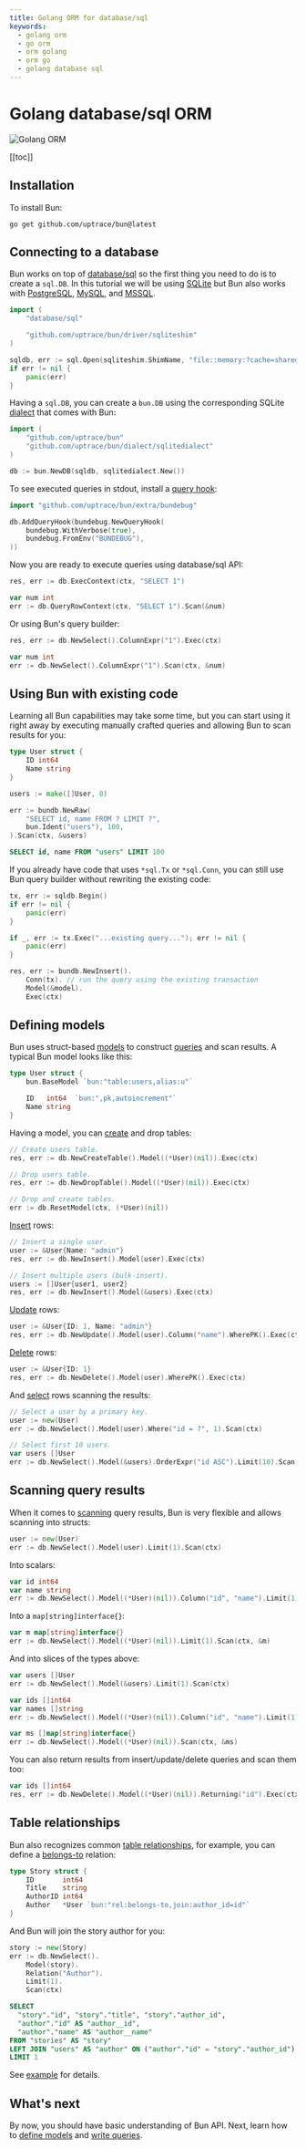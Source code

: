 ```yaml
---
title: Golang ORM for database/sql
keywords:
  - golang orm
  - go orm
  - orm golang
  - orm go
  - golang database sql
---
```


# Golang database/sql ORM

![Golang ORM](/bun/cover.png)

[[toc]]

## Installation

To install Bun:

```shell
go get github.com/uptrace/bun@latest
```

## Connecting to a database

Bun works on top of [database/sql](https://pkg.go.dev/database/sql) so the first thing you need to
do is to create a `sql.DB`. In this tutorial we will be using [SQLite](drivers.html#sqlite) but Bun
also works with [PostgreSQL](/postgres/), [MySQL](drivers.html#mysql), and
[MSSQL](drivers.html#mssql).

```go
import (
    "database/sql"

    "github.com/uptrace/bun/driver/sqliteshim"
)

sqldb, err := sql.Open(sqliteshim.ShimName, "file::memory:?cache=shared")
if err != nil {
	panic(err)
}
```

Having a `sql.DB`, you can create a `bun.DB` using the corresponding SQLite [dialect](drivers.html)
that comes with Bun:

```go
import (
	"github.com/uptrace/bun"
	"github.com/uptrace/bun/dialect/sqlitedialect"
)

db := bun.NewDB(sqldb, sqlitedialect.New())
```

To see executed queries in stdout, install a [query hook](hooks.html#query-hooks):

```go
import "github.com/uptrace/bun/extra/bundebug"

db.AddQueryHook(bundebug.NewQueryHook(
	bundebug.WithVerbose(true),
	bundebug.FromEnv("BUNDEBUG"),
))
```

Now you are ready to execute queries using database/sql API:

```go
res, err := db.ExecContext(ctx, "SELECT 1")

var num int
err := db.QueryRowContext(ctx, "SELECT 1").Scan(&num)
```

Or using Bun's query builder:

```go
res, err := db.NewSelect().ColumnExpr("1").Exec(ctx)

var num int
err := db.NewSelect().ColumnExpr("1").Scan(ctx, &num)
```

## Using Bun with existing code

Learning all Bun capabilities may take some time, but you can start using it right away by executing
manually crafted queries and allowing Bun to scan results for you:

```go
type User struct {
	ID int64
	Name string
}

users := make([]User, 0)

err := bundb.NewRaw(
	"SELECT id, name FROM ? LIMIT ?",
	bun.Ident("users"), 100,
).Scan(ctx, &users)
```

```sql
SELECT id, name FROM "users" LIMIT 100
```

If you already have code that uses `*sql.Tx` or `*sql.Conn`, you can still use Bun query builder
without rewriting the existing code:

```go
tx, err := sqldb.Begin()
if err != nil {
	panic(err)
}

if _, err := tx.Exec("...existing query..."); err != nil {
	panic(err)
}

res, err := bundb.NewInsert().
	Conn(tx). // run the query using the existing transaction
	Model(&model).
	Exec(ctx)
```

## Defining models

Bun uses struct-based [models](models.md) to construct [queries](queries.md) and scan results. A
typical Bun model looks like this:

```go
type User struct {
    bun.BaseModel `bun:"table:users,alias:u"`

	ID	 int64  `bun:",pk,autoincrement"`
	Name string
}
```

Having a model, you can [create](query-create-table.md) and drop tables:

```go
// Create users table.
res, err := db.NewCreateTable().Model((*User)(nil)).Exec(ctx)

// Drop users table.
res, err := db.NewDropTable().Model((*User)(nil)).Exec(ctx)

// Drop and create tables.
err := db.ResetModel(ctx, (*User)(nil))
```

[Insert](query-insert.html) rows:

```go
// Insert a single user.
user := &User{Name: "admin"}
res, err := db.NewInsert().Model(user).Exec(ctx)

// Insert multiple users (bulk-insert).
users := []User{user1, user2}
res, err := db.NewInsert().Model(&users).Exec(ctx)
```

[Update](query-update.html) rows:

```go
user := &User{ID: 1, Name: "admin"}
res, err := db.NewUpdate().Model(user).Column("name").WherePK().Exec(ctx)
```

[Delete](query-delete.html) rows:

```go
user := &User{ID: 1}
res, err := db.NewDelete().Model(user).WherePK().Exec(ctx)
```

And [select](query-select.html) rows scanning the results:

```go
// Select a user by a primary key.
user := new(User)
err := db.NewSelect().Model(user).Where("id = ?", 1).Scan(ctx)

// Select first 10 users.
var users []User
err := db.NewSelect().Model(&users).OrderExpr("id ASC").Limit(10).Scan(ctx)
```

## Scanning query results

When it comes to [scanning](queries.html#scan-and-exec) query results, Bun is very flexible and
allows scanning into structs:

```go
user := new(User)
err := db.NewSelect().Model(user).Limit(1).Scan(ctx)
```

Into scalars:

```go
var id int64
var name string
err := db.NewSelect().Model((*User)(nil)).Column("id", "name").Limit(1).Scan(ctx, &id, &name)
```

Into a `map[string]interface{}`:

```go
var m map[string]interface{}
err := db.NewSelect().Model((*User)(nil)).Limit(1).Scan(ctx, &m)
```

And into slices of the types above:

```go
var users []User
err := db.NewSelect().Model(&users).Limit(1).Scan(ctx)

var ids []int64
var names []string
err := db.NewSelect().Model((*User)(nil)).Column("id", "name").Limit(1).Scan(ctx, &ids, &names)

var ms []map[string]interface{}
err := db.NewSelect().Model((*User)(nil)).Scan(ctx, &ms)
```

You can also return results from insert/update/delete queries and scan them too:

```go
var ids []int64
res, err := db.NewDelete().Model((*User)(nil)).Returning("id").Exec(ctx, &ids)
```

## Table relationships

Bun also recognizes common [table relationships](relations.html), for example, you can define a
[belongs-to](relations.html#belongs-to) relation:

```go
type Story struct {
	ID       int64
	Title    string
	AuthorID int64
	Author   *User `bun:"rel:belongs-to,join:author_id=id"`
}
```

And Bun will join the story author for you:

```go
story := new(Story)
err := db.NewSelect().
	Model(story).
	Relation("Author").
	Limit(1).
	Scan(ctx)
```

```sql
SELECT
  "story"."id", "story"."title", "story"."author_id",
  "author"."id" AS "author__id",
  "author"."name" AS "author__name"
FROM "stories" AS "story"
LEFT JOIN "users" AS "author" ON ("author"."id" = "story"."author_id")
LIMIT 1
```

See [example](https://github.com/uptrace/bun/tree/master/example/basic) for details.

## What's next

By now, you should have basic understanding of Bun API. Next, learn how to
[define models](models.md) and [write queries](queries.md).
